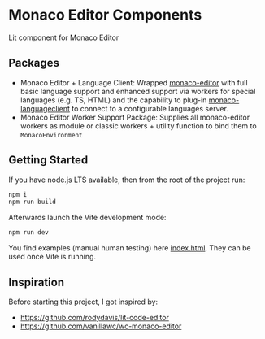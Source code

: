 # Monaco Editor Components

Lit component for Monaco Editor

## Packages

- Monaco Editor + Language Client: Wrapped [monaco-editor](https://github.com/microsoft/monaco-editor) with full basic language support and enhanced support via workers for special languages (e.g. TS, HTML) and the capability to plug-in [monaco-languageclient](https://github.com/TypeFox/monaco-languageclient) to connect to a configurable languages server.
- Monaco Editor Worker Support Package: Supplies all monaco-editor workers as module or classic workers + utility function to bind them to `MonacoEnvironment`

## Getting Started

If you have node.js LTS available, then from the root of the project run:

```bash
npm i
npm run build
```

Afterwards launch the Vite development mode:

```bash
npm run dev
```

You find examples (manual human testing) here [index.html](./index.html). They can be used once Vite is running.

## Inspiration

Before starting this project, I got inspired by:

- https://github.com/rodydavis/lit-code-editor
- https://github.com/vanillawc/wc-monaco-editor

